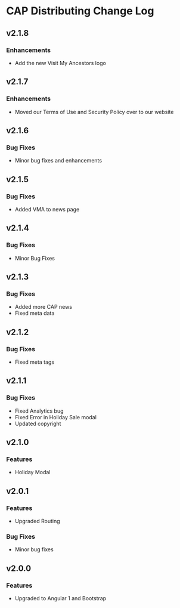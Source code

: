 # CAP Distributing Change Log


## v2.1.8
### Enhancements
 * Add the new Visit My Ancestors logo


## v2.1.7
### Enhancements
 * Moved our Terms of Use and Security Policy over to our website


## v2.1.6
### Bug Fixes
 * Minor bug fixes and enhancements


## v2.1.5
### Bug Fixes
 * Added VMA to news page


## v2.1.4
### Bug Fixes
 * Minor Bug Fixes


## v2.1.3
### Bug Fixes
 * Added more CAP news
 * Fixed meta data


## v2.1.2
### Bug Fixes
 * Fixed meta tags


## v2.1.1
### Bug Fixes
 * Fixed Analytics bug
 * Fixed Error in Holiday Sale modal
 * Updated copyright


## v2.1.0
### Features
 * Holiday Modal


## v2.0.1
### Features
 * Upgraded Routing

### Bug Fixes
 * Minor bug fixes

 
## v2.0.0
### Features
 * Upgraded to Angular 1 and Bootstrap
